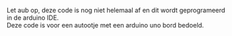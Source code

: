 Let aub op, deze code is nog niet helemaal af en dit wordt geprogrameerd in de arduino IDE.
<br>
Deze code is voor een autootje met een arduino uno bord bedoeld.
